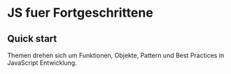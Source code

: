 # JS fuer Fortgeschrittene

## Quick start
Themen drehen sich um Funktionen, Objekte, Pattern und Best Practices in JavaScript Entwicklung.


